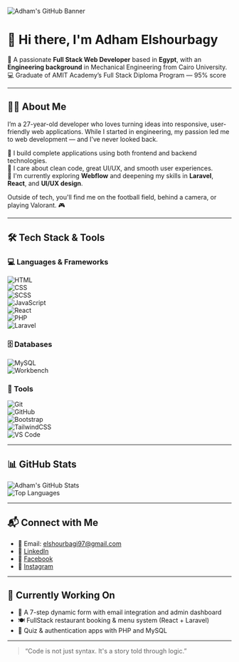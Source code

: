 
![Adham's GitHub Banner](https://i.imgur.com/3ZQ3Z5T.png)

# 👋 Hi there, I'm Adham Elshourbagy

🎯 A passionate **Full Stack Web Developer** based in **Egypt**, with an **Engineering background** in Mechanical Engineering from Cairo University.  
💻 Graduate of AMIT Academy’s Full Stack Diploma Program — 95% score

---

## 🧑‍💻 About Me

I’m a 27-year-old developer who loves turning ideas into responsive, user-friendly web applications. While I started in engineering, my passion led me to web development — and I’ve never looked back.

🔧 I build complete applications using both frontend and backend technologies.  
🎨 I care about clean code, great UI/UX, and smooth user experiences.  
🚀 I'm currently exploring **Webflow** and deepening my skills in **Laravel**, **React**, and **UI/UX design**.

Outside of tech, you'll find me on the football field, behind a camera, or playing Valorant. 🎮

---

## 🛠️ Tech Stack & Tools

### 💻 Languages & Frameworks  
![HTML](https://img.shields.io/badge/HTML5-E34F26?logo=html5&logoColor=fff&style=flat)  
![CSS](https://img.shields.io/badge/CSS3-1572B6?logo=css3&logoColor=fff&style=flat)  
![SCSS](https://img.shields.io/badge/SCSS-CC6699?logo=sass&logoColor=fff&style=flat)  
![JavaScript](https://img.shields.io/badge/JavaScript-F7DF1E?logo=javascript&logoColor=000&style=flat)  
![React](https://img.shields.io/badge/React-61DAFB?logo=react&logoColor=000&style=flat)  
![PHP](https://img.shields.io/badge/PHP-777BB4?logo=php&logoColor=fff&style=flat)  
![Laravel](https://img.shields.io/badge/Laravel-F55247?logo=laravel&logoColor=fff&style=flat)

### 🗄️ Databases  
![MySQL](https://img.shields.io/badge/MySQL-4479A1?logo=mysql&logoColor=fff&style=flat)  
![Workbench](https://img.shields.io/badge/MySQL%20Workbench-4479A1?logo=mysql&logoColor=fff&style=flat)

### 🧰 Tools  
![Git](https://img.shields.io/badge/Git-F05032?logo=git&logoColor=fff&style=flat)  
![GitHub](https://img.shields.io/badge/GitHub-181717?logo=github&logoColor=fff&style=flat)  
![Bootstrap](https://img.shields.io/badge/Bootstrap-7952B3?logo=bootstrap&logoColor=fff&style=flat)  
![TailwindCSS](https://img.shields.io/badge/TailwindCSS-38B2AC?logo=tailwind-css&logoColor=fff&style=flat)  
![VS Code](https://img.shields.io/badge/VS%20Code-007ACC?logo=visual-studio-code&logoColor=fff&style=flat)

---

## 📊 GitHub Stats

![Adham's GitHub Stats](https://github-readme-stats.vercel.app/api?username=elshourbagi97&show_icons=true&theme=react)  
![Top Languages](https://github-readme-stats.vercel.app/api/top-langs/?username=elshourbagi97&layout=compact&theme=react)

---

## 📬 Connect with Me

- 📧 Email: [elshourbagi97@gmail.com](mailto:elshourbagi97@gmail.com)  
- 💼 [LinkedIn](https://www.linkedin.com/in/elshourbagii?utm_source=share&utm_campaign=share_via&utm_content=profile&utm_medium=ios_app)  
- 📘 [Facebook](https://www.facebook.com/share/1MmuYNZidt/?mibextid=wwXIfr)  
- 📸 [Instagram](https://www.instagram.com/elshourbagi?igsh=aHA2MTJsdG13cGw0&utm_source=qr)

---

## 🏁 Currently Working On

- 🔄 A 7-step dynamic form with email integration and admin dashboard  
- 🍽️ FullStack restaurant booking & menu system (React + Laravel)  
- 🧠 Quiz & authentication apps with PHP and MySQL

---

> “Code is not just syntax. It's a story told through logic.”

